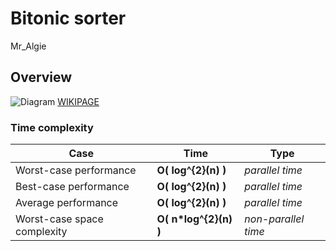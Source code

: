 # Bitonic sorter
Mr_Algie
## Overview
![Diagram](https://upload.wikimedia.org/wikipedia/commons/thumb/c/c6/BitonicSort.svg/1920px-BitonicSort.svg.png)
[WIKIPAGE](https://en.wikipedia.org/wiki/Bitonic_sorter)
### Time complexity
|Case|Time|Type|
|---------------------------|--------------------------|-------------------|
|Worst-case performance|         **O( log^{2}(n) )**|     _parallel time_|
|Best-case performance|          **O( log^{2}(n) )**|    _parallel time_|
|Average performance|            **O( log^{2}(n) )**|    _parallel time_|
|Worst-case space complexity|    **O( n*log^{2}(n) )**|  _non-parallel time_|

